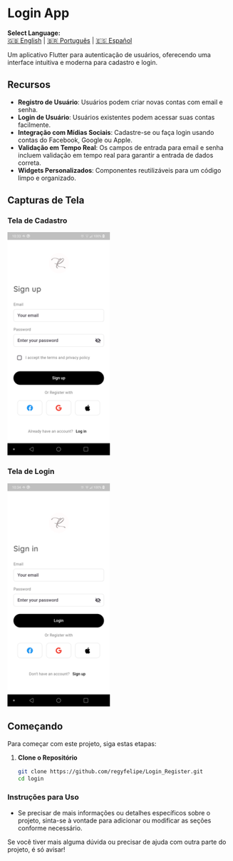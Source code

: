 # Login App

**Select Language:**  
[🇬🇧 English](README.md) | [🇧🇷 Português](READMEBR.md) | [🇪🇸 Español](READMEES.md)

Um aplicativo Flutter para autenticação de usuários, oferecendo uma interface intuitiva e moderna para cadastro e login.

## Recursos

- **Registro de Usuário**: Usuários podem criar novas contas com email e senha.
- **Login de Usuário**: Usuários existentes podem acessar suas contas facilmente.
- **Integração com Mídias Sociais**: Cadastre-se ou faça login usando contas do Facebook, Google ou Apple.
- **Validação em Tempo Real**: Os campos de entrada para email e senha incluem validação em tempo real para garantir a entrada de dados correta.
- **Widgets Personalizados**: Componentes reutilizáveis para um código limpo e organizado.

## Capturas de Tela

### Tela de Cadastro
<img src="assets/screenshots/one.png" height="500em"/>&nbsp;

### Tela de Login
<img src="assets/screenshots/two.png" height="500em" />

## Começando

Para começar com este projeto, siga estas etapas:

1. **Clone o Repositório**
   ```bash
   git clone https://github.com/regyfelipe/Login_Register.git
   cd login


### Instruções para Uso

- Se precisar de mais informações ou detalhes específicos sobre o projeto, sinta-se à vontade para adicionar ou modificar as seções conforme necessário.

Se você tiver mais alguma dúvida ou precisar de ajuda com outra parte do projeto, é só avisar!